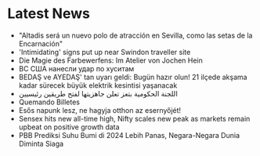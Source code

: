 # Latest News
-  "Altadis será un nuevo polo de atracción en Sevilla, como las setas de la Encarnación"
-  'Intimidating' signs put up near Swindon traveller site
-  Die Magie des Farbewerfens: Im Atelier von Jochen Hein
-  ВС США нанесли удар по хуситам
-  BEDAŞ ve AYEDAŞ' tan uyarı geldi: Bugün hazır olun! 21 ilçede akşama kadar sürecek büyük elektrik kesintisi yaşanacak
-  اللجنة الحكومية بتعز تعلن جاهزيتها لفتح طريقين رئيسيين
-  Quemando Billetes
-  Esős napunk lesz, ne hagyja otthon az esernyőjét!
-  Sensex hits new all-time high, Nifty scales new peak as markets remain upbeat on positive growth data
-  PBB Prediksi Suhu Bumi di 2024 Lebih Panas, Negara-Negara Dunia Diminta Siaga
